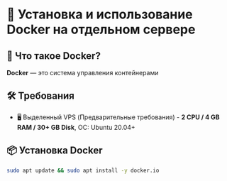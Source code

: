 # 📘 Установка и использование Docker на отдельном сервере

## 🧠 Что такое Docker?
**Docker** — это система управления контейнерами

## 🛠️ Требования
- 🖥️ Выделенный VPS (Предварительные требования) - **2 CPU / 4 GB RAM / 30+ GB Disk**, ОС: Ubuntu 20.04+

## 📦 Установка Docker
```bash
sudo apt update && sudo apt install -y docker.io
```
